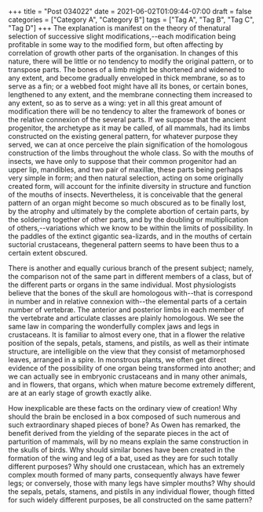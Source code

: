 +++
title = "Post 034022"
date = 2021-06-02T01:09:44-07:00
draft = false
categories = ["Category A", "Category B"]
tags = ["Tag A", "Tag B", "Tag C", "Tag D"]
+++
The explanation is manifest on the theory of thenatural selection of successive slight modifications,--each modification being profitable in some way to the modified form, but often affecting by correlation of growth other parts of the organisation. In changes of this nature, there will be little or no tendency to modify the original pattern, or to transpose parts. The bones of a limb might be shortened and widened to any extent, and become gradually enveloped in thick membrane, so as to serve as a fin; or a webbed foot might have all its bones, or certain bones, lengthened to any extent, and the membrane connecting them increased to any extent, so as to serve as a wing: yet in all this great amount of modification there will be no tendency to alter the framework of bones or the relative connexion of the several parts. If we suppose that the ancient progenitor, the archetype as it may be called, of all mammals, had its limbs constructed on the existing general pattern, for whatever purpose they served, we can at once perceive the plain signification of the homologous construction of the limbs throughout the whole class. So with the mouths of insects, we have only to suppose that their common progenitor had an upper lip, mandibles, and two pair of maxillæ, these parts being perhaps very simple in form; and then natural selection, acting on some originally created form, will account for the infinite diversity in structure and function of the mouths of insects. Nevertheless, it is conceivable that the general pattern of an organ might become so much obscured as to be finally lost, by the atrophy and ultimately by the complete abortion of certain parts, by the soldering together of other parts, and by the doubling or multiplication of others,--variations which we know to be within the limits of possibility. In the paddles of the extinct gigantic sea-lizards, and in the mouths of certain suctorial crustaceans, thegeneral pattern seems to have been thus to a certain extent obscured.

There is another and equally curious branch of the present subject; namely, the comparison not of the same part in different members of a class, but of the different parts or organs in the same individual. Most physiologists believe that the bones of the skull are homologous with--that is correspond in number and in relative connexion with--the elemental parts of a certain number of vertebræ. The anterior and posterior limbs in each member of the vertebrate and articulate classes are plainly homologous. We see the same law in comparing the wonderfully complex jaws and legs in crustaceans. It is familiar to almost every one, that in a flower the relative position of the sepals, petals, stamens, and pistils, as well as their intimate structure, are intelligible on the view that they consist of metamorphosed leaves, arranged in a spire. In monstrous plants, we often get direct evidence of the possibility of one organ being transformed into another; and we can actually see in embryonic crustaceans and in many other animals, and in flowers, that organs, which when mature become extremely different, are at an early stage of growth exactly alike.

How inexplicable are these facts on the ordinary view of creation! Why should the brain be enclosed in a box composed of such numerous and such extraordinary shaped pieces of bone? As Owen has remarked, the benefit derived from the yielding of the separate pieces in the act of parturition of mammals, will by no means explain the same construction in the skulls of birds. Why should similar bones have been created in the formation of the wing and leg of a bat, used as they are for such totally different purposes? Why should one crustacean, which has an extremely complex mouth formed of many parts, consequently always have fewer legs; or conversely, those with many legs have simpler mouths? Why should the sepals, petals, stamens, and pistils in any individual flower, though fitted for such widely different purposes, be all constructed on the same pattern?
